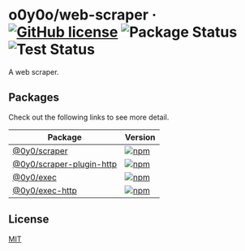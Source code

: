 # o0y0o/web-scraper · [![GitHub license](https://img.shields.io/badge/license-MIT-blue.svg)](https://github.com/o0y0o/web-scraper/blob/master/LICENSE) ![Package Status](https://github.com/o0y0o/web-scraper/workflows/Package/badge.svg) ![Test Status](https://github.com/o0y0o/web-scraper/workflows/Test/badge.svg)

A web scraper.

## Packages

Check out the following links to see more detail.

| Package | Version |
| ------- | ------- |
| [@0y0/scraper](https://github.com/o0y0o/web-scraper/tree/master/packages/scraper) | [![npm](https://img.shields.io/npm/v/@0y0/scraper.svg)](https://www.npmjs.com/package/@0y0/scraper) |
| [@0y0/scraper-plugin-http](https://github.com/o0y0o/web-scraper/tree/master/packages/scraper-plugin-http) | [![npm](https://img.shields.io/npm/v/@0y0/scraper-plugin-http.svg)](https://www.npmjs.com/package/@0y0/scraper-plugin-http) |
| [@0y0/exec](https://github.com/o0y0o/web-scraper/tree/master/packages/exec) | [![npm](https://img.shields.io/npm/v/@0y0/exec.svg)](https://www.npmjs.com/package/@0y0/exec) |
| [@0y0/exec-http](https://github.com/o0y0o/web-scraper/tree/master/packages/exec-http) | [![npm](https://img.shields.io/npm/v/@0y0/exec-http.svg)](https://www.npmjs.com/package/@0y0/exec-http) |

## License

[MIT](https://github.com/o0y0o/web-scraper/blob/master/LICENSE)
